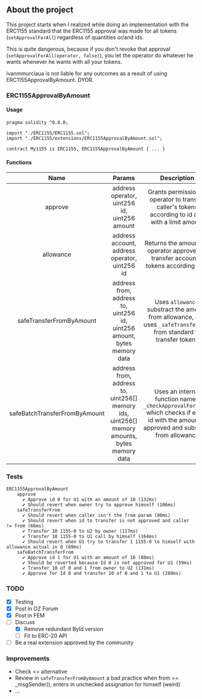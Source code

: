 ## About the project

This project starts when I realized while doing an implementation with the ERC1155 standard that the ERC1155 approval was made for all tokens (`setApprovalForAll`) regardless of quantities or/and ids.

This is quite dangerous, because if you don't revoke that approval (`setApprovalForAll(operator, false)`), you let the operator do whatever he wants whenever he wants with all your tokens.

ivanmmurciaua is not liable for any outcomes as a result of using ERC1155ApprovalByAmount. DYOR.

### ERC1155ApprovalByAmount

#### Usage

```solidity
pragma solidity ^0.8.0;

import "./ERC1155/ERC1155.sol";
import "./ERC1155/extensions/ERC1155ApprovalByAmount.sol";

contract My1155 is ERC1155, ERC1155ApprovalByAmount { ... }
```

#### Functions

| Name         | Params | Description |
|:--------------:|:-----:|:------------:|
| approve | address operator, uint256 id, uint256 amount | Grants permission to operator to transfer caller's tokens according to id and with a limit amount |
| allowance | address account, address operator, uint256 id | Returns the amount for operator approved to transfer account's tokens according to id |
| safeTransferFromByAmount | address from, address to, uint256 id, uint256 amount, bytes memory data | Uses `allowance`, substract the amount from allowance, and uses `_safeTransferFrom` from standard to transfer tokens |
| safeBatchTransferFromByAmount | address from, address to, uint256[] memory ids, uint256[] memory amounts, bytes memory data | Uses an internal function named `_checkApprovalForBatch` which checks if every id with the amount is approved and substract from allowance |

### Tests

```
ERC1155ApprovalByAmount
    approve
      ✔ Approve id 0 for U1 with an amount of 10 (132ms)
      ✔ Should revert when owner try to approve himself (106ms)
    safeTransferFrom
      ✔ Should revert when caller isn't the from param (80ms)
      ✔ Should revert when id to transfer is not approved and caller != from (66ms)
      ✔ Transfer 10 1155-0 to U2 by owner (117ms)
      ✔ Transfer 10 1155-0 to U1 call by himself (164ms)
      ✔ Should revert when U1 try to transfer 1 1155-0 to himself with allowance actual in 0 (69ms)
    safeBatchTransferFrom
      ✔ Approve id 1 for U1 with an amount of 10 (88ms)
      ✔ Should be reverted because Id 0 is not approved for U1 (59ms)
      ✔ Transfer 10 of 0 and 1 from owner to U2 (131ms)
      ✔ Approve for Id 0 and transfer 10 of 0 and 1 to U1 (280ms)
```

### TODO

- [X] Testing
- [X] Post in OZ Forum
- [X] Post in FEM
- [ ] Discuss
  - [X] Remove redundant ById version
  - [ ] Fit to ERC-20 API
- [ ] Be a real extension approved by the community

### Improvements

- Check <= alternative
- Review in `safeTransferFromByAmount` a bad practice when from == _msgSender(), enters in unchecked assignation for himself (weird)
- ...